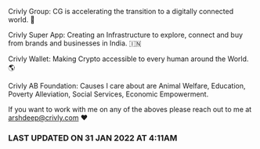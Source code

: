 Crivly Group: CG is accelerating the transition to a digitally connected world. 🌌

Crivly Super App: Creating an Infrastructure to explore, connect and buy from brands and businesses in India. 🇮🇳

Crivly Wallet: Making Crypto accessible to every human around the World. 🌎 

Crivly AB Foundation: Causes I care about are Animal Welfare, Education, Poverty Alleviation, Social Services, Economic Empowerment. 

If you want to work with me on any of the aboves please reach out to me at arshdeep@crivly.com ❤️

### LAST UPDATED ON 31 JAN 2022 AT 4:11AM
